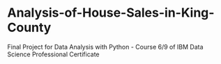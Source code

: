 # Analysis-of-House-Sales-in-King-County
Final Project for Data Analysis with Python - Course 6/9 of IBM Data Science Professional Certificate
